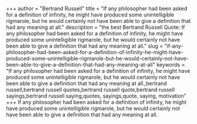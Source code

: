 +++
author = "Bertrand Russell"
title = "If any philosopher had been asked for a definition of infinity, he might have produced some unintelligible rigmarole, but he would certainly not have been able to give a definition that had any meaning at all."
description = "the best Bertrand Russell Quote: If any philosopher had been asked for a definition of infinity, he might have produced some unintelligible rigmarole, but he would certainly not have been able to give a definition that had any meaning at all."
slug = "if-any-philosopher-had-been-asked-for-a-definition-of-infinity-he-might-have-produced-some-unintelligible-rigmarole-but-he-would-certainly-not-have-been-able-to-give-a-definition-that-had-any-meaning-at-all"
keywords = "If any philosopher had been asked for a definition of infinity, he might have produced some unintelligible rigmarole, but he would certainly not have been able to give a definition that had any meaning at all.,bertrand russell,bertrand russell quotes,bertrand russell quote,bertrand russell sayings,bertrand russell saying,quotes, sayings,quote, saying, motivation"
+++
If any philosopher had been asked for a definition of infinity, he might have produced some unintelligible rigmarole, but he would certainly not have been able to give a definition that had any meaning at all.
